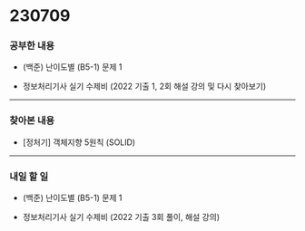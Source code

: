 # 230709

### 공부한 내용

- (백준) 난이도별 (B5-1) 문제 1

- 정보처리기사 실기 수제비 (2022 기출 1, 2회 해설 강의 및 다시 찾아보기)

---

### 찾아본 내용

- [정처기] 객체지향 5원칙 (SOLID)

---

### 내일 할 일

- (백준) 난이도별 (B5-1) 문제 1

- 정보처리기사 실기 수제비 (2022 기출 3회 풀이, 해설 강의)
